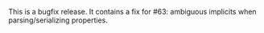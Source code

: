 This is a bugfix release. It contains a fix for #63: ambiguous implicits when parsing/serializing properties.

